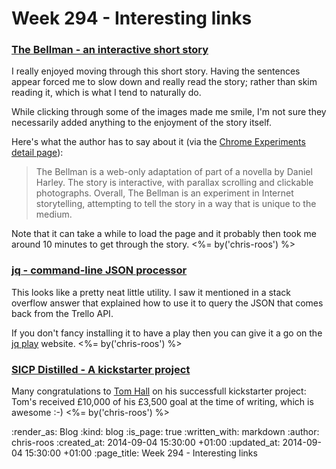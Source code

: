 Week 294 - Interesting links
============================

### [The Bellman - an interactive short story](http://www.thebellman.ca/)

I really enjoyed moving through this short story. Having the sentences appear forced me to slow down and really read the story; rather than skim reading it, which is what I tend to naturally do.

While clicking through some of the images made me smile, I'm not sure they necessarily added anything to the enjoyment of the story itself.

Here's what the author has to say about it (via the [Chrome Experiments detail page]):

> The Bellman is a web-only adaptation of part of a novella by Daniel Harley. The story is interactive, with parallax scrolling and clickable photographs. Overall, The Bellman is an experiment in Internet storytelling, attempting to tell the story in a way that is unique to the medium.

Note that it can take a while to load the page and it probably then took me around 10 minutes to get through the story. <%= by('chris-roos') %>


### [jq - command-line JSON processor](http://stedolan.github.io/jq/)

This looks like a pretty neat little utility. I saw it mentioned in a stack overflow answer that explained how to use it to query the JSON that comes back from the Trello API.

If you don't fancy installing it to have a play then you can give it a go on the [jq play][] website. <%= by('chris-roos') %>


### [SICP Distilled - A kickstarter project](https://www.kickstarter.com/projects/1751759988/sicp-distilled)

Many congratulations to [Tom Hall][] on his successfull kickstarter project: Tom's received £10,000 of his £3,500 goal at the time of writing, which is awesome :-) <%= by('chris-roos') %>


[Chrome Experiments detail page]: http://www.chromeexperiments.com/detail/the-bellman/
[jq play]: https://jqplay.org/
[Tom Hall]: http://www.thattommyhall.com/


:render_as: Blog
:kind: blog
:is_page: true
:written_with: markdown
:author: chris-roos
:created_at: 2014-09-04 15:30:00 +01:00
:updated_at: 2014-09-04 15:30:00 +01:00
:page_title: Week 294 - Interesting links
